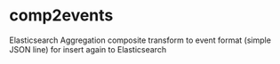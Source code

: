 # comp2events
Elasticsearch Aggregation composite transform to event format (simple JSON line) for insert again to Elasticsearch
